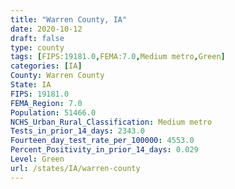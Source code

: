 ```yaml
---
title: "Warren County, IA"
date: 2020-10-12
draft: false
type: county
tags: [FIPS:19181.0,FEMA:7.0,Medium metro,Green]
categories: [IA]
County: Warren County
State: IA
FIPS: 19181.0
FEMA_Region: 7.0
Population: 51466.0
NCHS_Urban_Rural_Classification: Medium metro
Tests_in_prior_14_days: 2343.0
Fourteen_day_test_rate_per_100000: 4553.0
Percent_Positivity_in_prior_14_days: 0.029
Level: Green
url: /states/IA/warren-county
---
```



